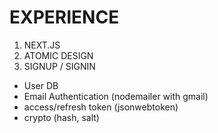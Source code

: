 # EXPERIENCE

1. NEXT.JS
2. ATOMIC DESIGN
3. SIGNUP / SIGNIN

- User DB
- Email Authentication (nodemailer with gmail)
- access/refresh token (jsonwebtoken)
- crypto (hash, salt)

